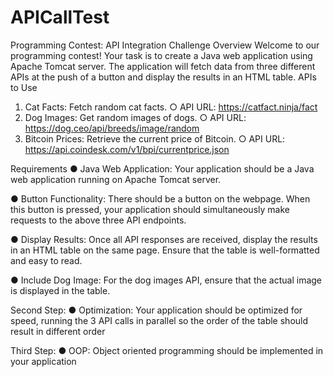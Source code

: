 # APICallTest

Programming Contest: API Integration
Challenge
Overview
Welcome to our programming contest! Your task is to create a Java web application using
Apache Tomcat server. The application will fetch data from three different APIs at the push of
a button and display the results in an HTML table.
APIs to Use
1. Cat Facts: Fetch random cat facts.
○ API URL: https://catfact.ninja/fact
2. Dog Images: Get random images of dogs.
○ API URL: https://dog.ceo/api/breeds/image/random
3. Bitcoin Prices: Retrieve the current price of Bitcoin.
○ API URL: https://api.coindesk.com/v1/bpi/currentprice.json

Requirements
● Java Web Application: Your application should be a Java web application running
on Apache Tomcat server.

● Button Functionality: There should be a button on the webpage. When this button
is pressed, your application should simultaneously make requests to the above three
API endpoints.

● Display Results: Once all API responses are received, display the results in an
HTML table on the same page. Ensure that the table is well-formatted and easy to
read.

● Include Dog Image: For the dog images API, ensure that the actual image is
displayed in the table.



Second Step:
● Optimization: Your application should be optimized for speed, running the 3 API
calls in parallel so the order of the table should result in different order



Third Step:
● OOP: Object oriented programming should be implemented in your application

